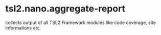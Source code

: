 # tsl2.nano.aggregate-report

collects output of all TSL2 Framework modules like code coverage, site informations etc.
